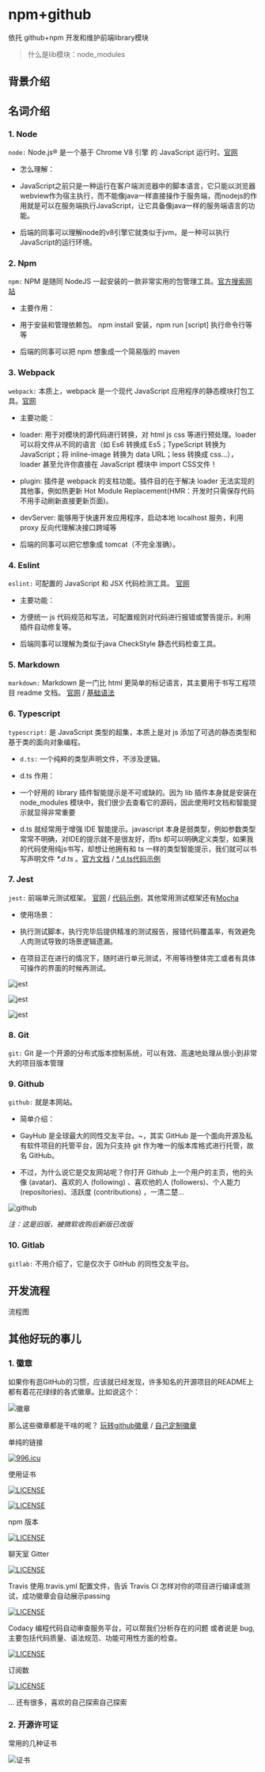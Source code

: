 # npm+github

依托 github+npm 开发和维护前端library模块

> 什么是lib模块：node_modules

## 背景介绍

## 名词介绍

### 1. Node

`node:` Node.js® 是一个基于 Chrome V8 引擎 的 JavaScript 运行时。[官网](https://nodejs.org/zh-cn/)

- 怎么理解：

- JavaScript之前只是一种运行在客户端浏览器中的脚本语言，它只能以浏览器webview作为宿主执行，而不能像java一样直接操作于服务端，而nodejs的作用就是可以在服务端执行JavaScript，让它具备像java一样的服务端语言的功能。

- 后端的同事可以理解node的v8引擎它就类似于jvm，是一种可以执行JavaScript的运行环境。

### 2. Npm

`npm:` NPM 是随同 NodeJS 一起安装的一款非常实用的包管理工具。[官方搜索网站](https://www.npmjs.com/)

- 主要作用：

- 用于安装和管理依赖包。 npm install 安装，npm run [script] 执行命令行等等

- 后端的同事可以把 npm 想象成一个简易版的 maven

### 3. Webpack

`webpack:` 本质上，webpack 是一个现代 JavaScript 应用程序的静态模块打包工具。[官网](https://webpack.docschina.org/)

- 主要功能：

- loader: 用于对模块的源代码进行转换，对 html js css 等进行预处理。loader 可以将文件从不同的语言（如 Es6 转换成 Es5；TypeScript 转换为 JavaScript；将 inline-image 转换为 data URL；less 转换成 css...），loader 甚至允许你直接在 JavaScript 模块中 import CSS文件！

- plugin: 插件是 webpack 的支柱功能。插件目的在于解决 loader 无法实现的其他事，例如热更新 Hot Module Replacement(HMR：开发时只需保存代码不用手动刷新直接更新页面)。

- devServer: 能够用于快速开发应用程序，启动本地 localhost 服务，利用 proxy 反向代理解决接口跨域等

- 后端的同事可以把它想象成 tomcat（不完全准确）。


### 4. Eslint

`eslint:` 可配置的 JavaScript 和 JSX 代码检测工具。 [官网](https://cn.eslint.org/docs/user-guide/configuring)

- 主要功能：

- 方便统一 js 代码规范和写法，可配置规则对代码进行报错或警告提示，利用插件自动修复等。

- 后端同事可以理解为类似于java CheckStyle 静态代码检查工具。

### 5. Markdown

`markdown:` Markdown 是一门比 html 更简单的标记语言，其主要用于书写工程项目 readme 文档。 [官网](http://www.markdown.cn/) / [基础语法](https://www.jianshu.com/p/191d1e21f7ed)

### 6. Typescript

`typescript:` 是 JavaScript 类型的超集，本质上是对 js 添加了可选的静态类型和基于类的面向对象编程。

- `d.ts:` 一个纯粹的类型声明文件，不涉及逻辑。

- d.ts 作用：

- 一个好用的 library 插件智能提示是不可或缺的。因为 lib 插件本身就是安装在 node_modules 模块中，我们很少去查看它的源码，因此使用时文档和智能提示就显得非常重要

- d.ts 就经常用于增强 IDE 智能提示。javascript 本身是弱类型，例如参数类型常常不明确，对IDE的提示就不是很友好，而ts 却可以明确定义类型，如果我的代码使用纯js书写，却想让他拥有和 ts 一样的类型智能提示，我们就可以书写声明文件 _*.d.ts_ 。[官方文档](https://www.tslang.cn/docs/handbook/declaration-files/introduction.html) / [*.d.ts代码示例](https://github.com/longlongago2/react-native-sqlite-helper/blob/master/sqliteHelper.d.ts)

### 7. Jest

`jest:` 前端单元测试框架。 [官网](https://jestjs.io/zh-Hans/) / [代码示例](https://github.com/longlongago2/react-native-sqlite-helper/blob/master/_tests_/sqliteHelper.test.js)，其他常用测试框架还有[Mocha](https://mochajs.org/)

- 使用场景：

- 执行测试脚本，执行完毕后提供精准的测试报告，报错代码覆盖率，有效避免人肉测试导致的场景逻辑遗漏。

- 在项目正在进行的情况下，随时进行单元测试，不用等待整体完工或者有具体可操作的界面的时候再测试。

![jest](./assets/jest.png)

![jest](./assets/jest2.png)

![jest](./assets/jest3.png)

### 8. Git

`git:` Git 是一个开源的分布式版本控制系统，可以有效、高速地处理从很小到非常大的项目版本管理

### 9. Github

`github:` 就是本网站。

- 简单介绍：

- GayHub 是全球最大的同性交友平台。~，其实 GitHub 是一个面向开源及私有软件项目的托管平台，因为只支持 git 作为唯一的版本库格式进行托管，故名 GitHub。

- 不过，为什么说它是交友网站呢？你打开 Github 上一个用户的主页，他的头像 (avatar)、喜欢的人 (following) 、喜欢他的人 (followers)、个人能力 (repositories)、活跃度 (contributions) ，一清二楚...

![github](./assets/github.jpg)

_注：这是旧版，被微软收购后新版已改版_

### 10. Gitlab

`gitlab:` 不用介绍了，它是仅次于 GitHub 的同性交友平台。

## 开发流程

流程图

## 其他好玩的事儿

### 1. 徽章

如果你有逛GitHub的习惯，应该就已经发现，许多知名的开源项目的README上都有着花花绿绿的各式徽章。比如说这个：

![徽章](./assets/badge.png)

那么这些徽章都是干啥的呢？ [玩转github徽章](https://www.jianshu.com/p/afba6e33e48e) / [自己定制徽章](https://shields.io/)

单纯的链接

[![996.icu](https://img.shields.io/badge/link-996.icu-red.svg)](https://996.icu)

使用证书

[![LICENSE](https://img.shields.io/badge/license-Anti%20996-blue.svg)](https://github.com/996icu/996.ICU/blob/master/LICENSE)

[![LICENSE](https://img.shields.io/github/license/longlongago2/npm-github.svg)](./LICENSE)

npm 版本

[![LICENSE](https://img.shields.io/npm/v/npm-github.svg)](./package.json)

聊天室 Gitter

[![LICENSE](https://img.shields.io/gitter/room/longlongago2/npm-github.svg)](./package.json)

Travis 使用.travis.yml 配置文件，告诉 Travis CI 怎样对你的项目进行编译或测试，成功徽章会自动展示passing

[![LICENSE](https://img.shields.io/travis/com/longlongago2/npm-github.svg)](./package.json)

Codacy 编程代码自动审查服务平台，可以帮我们分析存在的问题 或者说是 bug,主要包括代码质量、语法规范、功能可用性方面的检查。

[![LICENSE](https://img.shields.io/codacy/coverage/npm-github.svg)](./package.json)

订阅数

[![LICENSE](https://img.shields.io/github/stars/longlongago2/react-native-sqlite-helper.svg?style=social)](https://github.com/longlongago2/react-native-sqlite-helper)

... 还有很多，喜欢的自己探索自己探索

### 2. 开源许可证

常用的几种证书

![证书](./assets/license.png)


